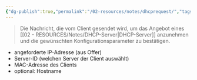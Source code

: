```yaml
---
{"dg-publish":true,"permalink":"/02-resources/notes/dhcprequest/","tags":["informatik/netzwerk/protokoll"],"noteIcon":"","updated":"2025-09-10T16:35:11.000+02:00"}
---
```


>Die Nachricht, die vom Client gesendet wird, um das Angebot eines [[02 - RESOURCES/Notes/DHCP-Server\|DHCP-Server]] anzunehmen und die gewünschten Konfigurationsparameter zu bestätigen.


- angeforderte IP-Adresse (aus Offer)
- Server-ID (welchen Server der Client auswählt)
- MAC-Adresse des Clients
- optional: Hostname